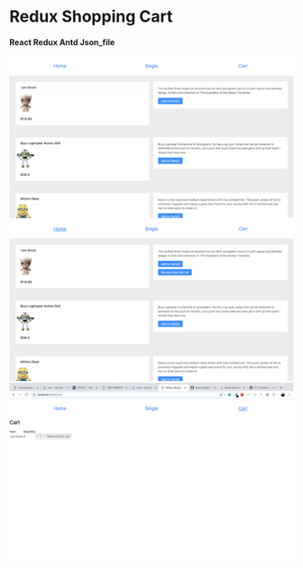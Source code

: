 # Redux Shopping Cart

#### React  Redux  Antd  Json_file

![ShoppingCart Web ScreenShot](/assets/Home.png?raw=true "Optional Title")
![ShoppingCart Web ScreenShot](/assets/Home1.png?raw=true "Optional Title")
![ShoppingCart Web ScreenShot](/assets/Cart.png?raw=true "Optional Title")
